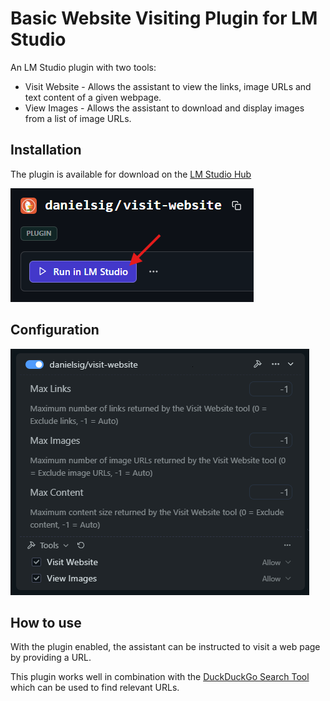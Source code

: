 # Basic Website Visiting Plugin for LM Studio

An LM Studio plugin with two tools:

- Visit Website - Allows the assistant to view the links, image URLs and text content of a given webpage.
- View Images - Allows the assistant to download and display images from a list of image URLs.

## Installation

The plugin is available for download on the
[LM Studio Hub](https://lmstudio.ai/danielsig/visit-website)

![click the "Run in LM Studio" button](/docs/assets/how_to_install_on_lm_studio_hub.png)

## Configuration

![Visit Website Configuration](/docs/assets/configuration.png)
  
## How to use

With the plugin enabled, the assistant can be instructed to visit a web page by providing a URL.

This plugin works well in combination with the [DuckDuckGo Search Tool](https://github.com/danielsig/lms-plugin-duckduckgo) which can be used to find relevant URLs.
